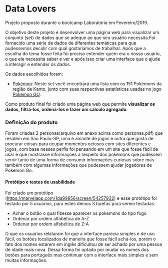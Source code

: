 # Data Lovers

Projeto proposto durante o bootcamp Laboratória em Fevereiro/2019.

O objetivo deste projeto é desenvolver uma página web para visualizar um conjunto (set) de dados que se adeque ao que seu usuário necessita.Foi fornecido uma série de dados de diferentes temáticas para que pudessemos decidir com qual gostariamos de trabalhar. Após que a escolha do tema fosse feita foi preciso entender quem era o nosso usuário, o que ele necessita saber e ver e após isso criar uma interface que o ajude a interagir e entender os dados.

Os dados escolhidos foram:

* [Pokémon](src/data/pokemon/pokemon.json):
  Neste set você encontrará uma lista com os 151 Pokémons da região de Kanto,
  junto com suas respectivas estatísticas usadas no jogo [Pokémon GO](pokemongolive.com).

Como produto final foi criado uma página web que permite **visualizar
os dados, filtrá-los, ordená-los e fazer um calculo agregado**. 

### Definição do produto

Foram criadas 2 personas(arquivo em anexo acima como personas.pdf) que residem em São Paulo-SP, uma é amante de jogos e outra que gosta de procurar coisas para ocupar momentos ociosos com sites diferentes e jogos, com base nesses perfis foi pensando em um site que fosse fácil de usar e que mostrasse  informações a respeito dos pokemons que pudessem servir tanto de uma forma de consumir informações curiosas sobre mas também com algumas informações que pudessem ajudar jogadores de Pokemon Go.

#### Protótipo e testes de usabilidade

Foi criado um protótipo (https://marvelapp.com/1da99856/screen/54257932) e esse protótipo foi testado por 5 usuários, para estes demos 3 tarefas para serem testadas: 

- Achar o botão o qual fizesse aparecer os pokemons do tipo fogo
- Ordenar por ordem alfabética de A-Z
- Ordenar por ordem alfabética de Z-A

O que os usuaŕios relataram foi que a interface parecia simples e de uso fácil, os botões localizados de maneira que fosse fácil achá-los, porém o fato dos nomes estarem em inglês dificultou de ser achado por uma pessoa de idade mais nova. Dessa forma foi optado por mudar os nomes dos botões para português mas continuar com a interface mais simples e sem muitas informações.



